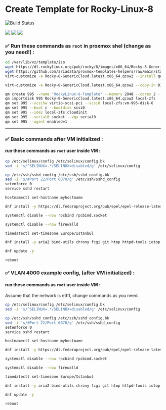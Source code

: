 # Create Template for Rocky-Linux-8
[![Build Status](https://files.ariadata.co/file/ariadata_logo.png)](https://ariadata.co)

![](https://img.shields.io/github/stars/ariadata/proxmox-templates-helpers.svg)
![](https://img.shields.io/github/watchers/ariadata/proxmox-templates-helpers.svg)
![](https://img.shields.io/github/forks/ariadata/proxmox-templates-helpers.svg)


### ✅ Run these commands as `root` in proxmox shel (change as you need!) :
```sh
cd /var/lib/vz/template/iso
wget https://dl.rockylinux.org/pub/rocky/8/images/x86_64/Rocky-8-GenericCloud.latest.x86_64.qcow2
wget https://github.com/ariadata/proxmox-templates-helpers/raw/main/static/91-RockyLinux8.cfg 91-RockyLinux.cfg
virt-customize -a Rocky-8-GenericCloud.latest.x86_64.qcow2 --install qemu-guest-agent,nano,sudo,rsync

virt-customize -a Rocky-8-GenericCloud.latest.x86_64.qcow2 --copy-in 91-RockyLinux.cfg:/etc/cloud/cloud.cfg.d/

qm create 995 --name "RockyLinux-8-Template" --memory 2048 --cores 2 --net0 virtio,bridge=vmbr1
qm importdisk 995 Rocky-8-GenericCloud.latest.x86_64.qcow2 local-zfs
qm set 995 --scsihw virtio-scsi-pci --scsi0 local-zfs:vm-995-disk-0
qm set 995 --boot c --bootdisk scsi0
qm set 995 --ide2 local-zfs:cloudinit
qm set 995 --serial0 socket --vga serial0
qm set 995 --agent enabled=1
```
---

### ✅ Basic commands after VM initialized :
#### run these commands as `root` user inside VM :
```sh
cp /etc/selinux/config /etc/selinux/config.bk
sed -i 's/^SELINUX=.*/SELINUX=disabled/g' /etc/selinux/config

cp /etc/ssh/sshd_config /etc/ssh/sshd_config.bk
sed -i 's/#Port 22/Port 6070/g' /etc/ssh/sshd_config
setenforce 0
service sshd restart

hostnamectl set-hostname myhostname

dnf install -y https://dl.fedoraproject.org/pub/epel/epel-release-latest-8.noarch.rpm

systemctl disable --now rpcbind rpcbind.socket

systemctl disable --now firewalld

timedatectl set-timezone Europe/Istanbul

dnf install -y aria2 bind-utils chrony fcgi git htop httpd-tools iotop iperf3 lsof net-tools nmap numactl poppler-utils sysstat traceroute unzip wget yum-utils zip curl nano sqlite p7zip ca-certificates

dnf update -y

reboot

```

### ✅ VLAN 4000 example config, (after VM initialized) :
#### run these commands as `root` user inside VM :

Assume that the network is eth1, change commands as you need.

```sh
cp /etc/selinux/config /etc/selinux/config.bk
sed -i 's/^SELINUX=.*/SELINUX=disabled/g' /etc/selinux/config

cp /etc/ssh/sshd_config /etc/ssh/sshd_config.bk
sed -i 's/#Port 22/Port 6070/g' /etc/ssh/sshd_config
setenforce 0
service sshd restart

hostnamectl set-hostname myhostname

dnf install -y https://dl.fedoraproject.org/pub/epel/epel-release-latest-8.noarch.rpm

systemctl disable --now rpcbind rpcbind.socket

systemctl disable --now firewalld

timedatectl set-timezone Europe/Istanbul

dnf install -y aria2 bind-utils chrony fcgi git htop httpd-tools iotop iperf3 lsof net-tools nmap numactl poppler-utils sysstat traceroute unzip wget yum-utils zip curl nano sqlite p7zip ca-certificates

dnf update -y

reboot

```